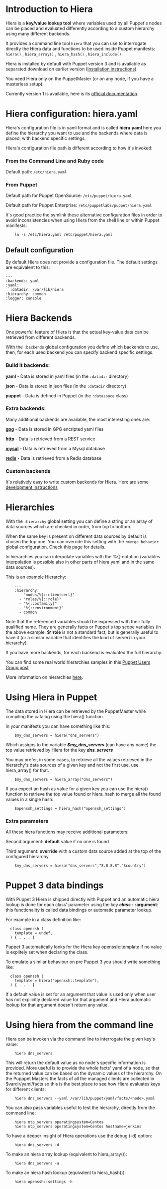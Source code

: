# Introduction to Hiera

Hiera is a **key/value lookup tool** where variables used by all Puppet's nodes can be placed and evaluated differently according to a custom hierarchy using many different backends.

It provides a command line tool ```hiera``` that you can use to interrogate direclty the Hiera data and functions to be used inside Puppet manifests: ```hiera()``` , ```hiera_array()``` , ```hiera_hash()``` , ```hiera_include()```

Hiera is installed by default with Puppet version 3 and is available as separated download on earlier version ([Installation instructions](http://docs.puppetlabs.com/hiera/1/installing.html)).

You need Hiera only on the PuppetMaster (or on any node, if you have a masterless setup).

Currently version 1 is available, here is its [official documentation](http://docs.puppetlabs.com/hiera/1/).

# Hiera configuration: hiera.yaml

Hiera's configuration file is in yaml format and is called **hiera.yaml** here you define the hierarchy you want to use and the backends where data is placed, with backend specific settings.
 
Hiera's configuration file path is different according to how it's invoked:

### From the Command Line and Ruby code

Default path: ```/etc/hiera.yaml```

### From Puppet 

Default path for Puppet OpenSource: ```/etc/puppet/hiera.yaml```

Default path for Puppet Enterprise: ```/etc/puppetlabs/puppet/hiera.yaml```

It's good practice the symlink these alternative configuration files in order to avoid inconsistencies when using Hiera from the shell line or within Puppet manifests:

        ln -s /etc/hiera.yaml /etc/puppet/hiera.yaml

## Default configuration
By default Hiera does not provide a configuration file. The default settings are equivalent to this:

    ---
    :backends: yaml
    :yaml:
      :datadir: /var/lib/hiera
    :hierarchy: common
    :logger: console
    
    
# Hiera Backends

One powerful feature of Hiera is that the actual key-value data can be retrieved from different backends.

With the ```:backends``` global configuration you define which backends to use, then, for each used backend you can specify backend specific settings.

### Build it backends:

**yaml** - Data is stored in yaml files (in the ```:datadir``` directory)

**json** - Data is stored in json files (in the ```:datadir``` directory) 

**puppet** - Data is defined in Puppet (in the ```:datasouce``` class)

### Extra backends: 
Many additional backends are available, the most interesting ones are:

[**gpg**](https://github.com/crayfishx/hiera-gpg) - Data is stored in GPG encripted yaml files

[**http**](https://github.com/crayfishx/hiera-http) - Data is retrieved from a REST service

[**mysql**](https://github.com/crayfishx/hiera-mysql) - Data is retrieved from a Mysql database

[**redis**](https://github.com/reliantsecurity/hiera-redis) - Data is retrieved from a Redis database

### Custom backends
It's relatively easy to write custom backends for Hiera. Here are some [development instructions](http://docs.puppetlabs.com/hiera/1/custom_backends.html)

# Hierarchies

With the ```:hierarchy``` global setting you can define a string or an array of data sources which are checked in order, from top to bottom.

When the same key is present on different data sources by default is chosen the top one. You can override this setting with the ```:merge_behavior``` global configuration. Check [this page](http://docs.puppetlabs.com/hiera/1/lookup_types.html#deep-merging-in-hiera--120) for details. 

In hierarchies you can interpolate variables with the %{} notation (variables interpolation is possible also in other parts of hiera.yaml and in the same data sources).

This is an example Hierarchy:

        ---
        :hierarchy:
          - "nodes/%{::clientcert}"
          - "roles/%{::role}"
          - "%{::osfamily}"
          - "%{::environment}"
          - common
 
Note that the referenced variables should be expressed with their fully qualified name. They are generally facts or Puppet's top scope variables (in the above example, **$::role** is not a standard fact, but is generally useful to have it (or a similar variable that identifies the kind of server) in your hierarchy).

If you have more backends, for each backend is evaluated the full hierarchy.

You can find some real world hierarchies samples in this [Puppet Users Group post](https://groups.google.com/forum/?hl=it#!topic/puppet-users/cCfimbolUio)

More information on hierarchies [here](http://docs.puppetlabs.com/hiera/1/hierarchy.html).

# Using Hiera in Puppet
The data stored in Hiera can be retrieved by the PuppetMaster while compiling the catalog using the hiera() function.

In your manifests you can have something like this:

        $my_dns_servers = hiera("dns_servers")
        
Which assigns to the variable ***$my_dns_servers*** (can have any name) the top value retrieved by Hiera for the key ***dns_servers***

You may prefer, in some cases, to retrieve all the values retrieved in the hierarchy's data sources of a given key and not the first use, use hiera_array() for that.

        $my_dns_servers = hiera_array("dns_servers")

If you expect an hash as value for a given key you can use the hiera() function to retrieve the top value found or hiera_hash to merge all the found values in a single hash:

        $openssh_settings = hiera_hash("openssh_settings")

### Extra parameters
All these hiera functions may receive additional parameters:

Second argument: **default** value if no one is found

Third argument: **override** with a custom data source added at the top of the configured hierarchy 

        $my_dns_servers = hiera("dns_servers","8.8.8.8","$country")

# Puppet 3 data bindings
With Puppet 3 Hiera is shipped directly with Puppet and an automatic hiera lookup is done for each class' parameter using the key **$class::$argument**: this functionality is called data bindings or automatic parameter lookup.

For example in a class definition like:

      class openssh (
        template = undef,
      ) { . . . }

Puppet 3 automatically looks for the Hiera key openssh::template if no value is explitely set when declaring the class.

To emulate a similar behaviour on pre Puppet 3 you should write something like:

      class openssh (
        template = hiera("openssh::template"),
      ) { . . . }

If a default value is set for an argument that value is used only when user has not explicitly declared value for that argument and Hiera automatic lookup for that argument doesn't return any value.


# Using hiera from the command line

Hiera can be invoken via the command line to interrogate the given key's value:

        hiera dns_servers
        
This will return the default value as no node's specific information is provided. More useful is to provide the whole facts' yaml of a node, so that the returned value can be based on the dynamic values of the hierarchy.
On the Pupppet Masters the facts of all the managed clients are collected in $vardir/yaml/facts so this is the best place to see how Hiera evaluates keys for different clients:

        hiera dns_servers --yaml /var/lib/puppet/yaml/facts/<node>.yaml

You can also pass variables useful to test the hierarchy, directly from the command line:

        hiera ntp_servers operatingsystem=Centos
        hiera ntp_servers operatingsystem=Centos hostname=jenkins

To have a deeper insight of Hiera operations use the debug (-d) option:
        
        hiera dns_servers -d

To make an hiera array lookup (equivalent to hiera_array()):

        hiera dns_servers -a 

To make an hiera hash lookup (equivalent to hiera_hash()):

        hiera openssh::settings -h 
         
